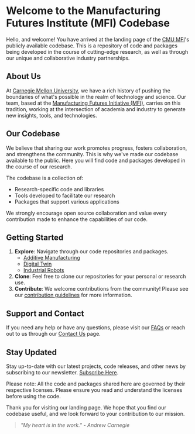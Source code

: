 # Welcome to the Manufacturing Futures Institute (MFI) Codebase

Hello, and welcome! You have arrived at the landing page of the [CMU MFI](https://engineering.cmu.edu/mfi/)'s publicly available codebase. This is a repository of code and packages being developed in the course of cutting-edge research, as well as through our unique and collaborative industry partnerships.

## About Us

At [Carnegie Mellon University](https://www.cmu.edu/), we have a rich history of pushing the boundaries of what's possible in the realm of technology and science. Our team, based at the [Manufacturing Futures Initiative (MFI)](https://engineering.cmu.edu/mfi/), carries on this tradition, working at the intersection of academia and industry to generate new insights, tools, and technologies.

## Our Codebase

We believe that sharing our work promotes progress, fosters collaboration, and strengthens the community. This is why we've made our codebase available to the public. Here you will find code and packages developed in the course of our research.

The codebase is a collection of:

- Research-specific code and libraries
- Tools developed to facilitate our research
- Packages that support various applications

We strongly encourage open source collaboration and value every contribution made to enhance the capabilities of our code.

## Getting Started

1. **Explore**: Navigate through our code repositories and packages.
   - [Additive Manufacturing](ADDITIVE.md)
   - [Digital Twin](DIGITAL-TWIN.md)
   - [Industrial Robots](INDUSTRIAL-ROBOTS.md)
3. **Clone**: Feel free to clone our repositories for your personal or research use.
4. **Contribute**: We welcome contributions from the community! Please see our [contribution guidelines](CONTRIBUTION.md) for more information.

## Support and Contact

If you need any help or have any questions, please visit our [FAQs](FAQ.md) or reach out to us through our [Contact Us](CONTACT.md) page.

## Stay Updated

Stay up-to-date with our latest projects, code releases, and other news by subscribing to our newsletter. [Subscribe Here](SUBSCRIPTION.md).

Please note: All the code and packages shared here are governed by their respective licenses. Please ensure you read and understand the licenses before using the code.

Thank you for visiting our landing page. We hope that you find our codebase useful, and we look forward to your contribution to our mission.

> *"My heart is in the work." - Andrew Carnegie*


<!--

**Here are some ideas to get you started:**

🙋‍♀️ A short introduction - what is your organization all about?
🌈 Contribution guidelines - how can the community get involved?
👩‍💻 Useful resources - where can the community find your docs? Is there anything else the community should know?
🍿 Fun facts - what does your team eat for breakfast?
🧙 Remember, you can do mighty things with the power of [Markdown](https://docs.github.com/github/writing-on-github/getting-started-with-writing-and-formatting-on-github/basic-writing-and-formatting-syntax)
-->
